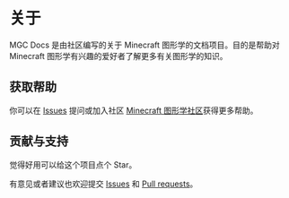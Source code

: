 # 关于

MGC Docs 是由社区编写的关于 Minecraft 图形学的文档项目。目的是帮助对 Minecraft 图形学有兴趣的爱好者了解更多有关图形学的知识。

## 获取帮助

你可以在 [Issues](https://github.com/HyperCol/hypercol.github.io/issues) 提问或加入社区 [Minecraft 图形学社区](https://qun.qq.com/qqweb/qunpro/share?_wv=3&_wwv=128&appChannel=share&inviteCode=1XsjRcsaBhS&businessType=9&from=246610&biz=ka)获得更多帮助。

## 贡献与支持

觉得好用可以给这个项目点个 Star。

有意见或者建议也欢迎提交 [Issues](https://github.com/HyperCol/hypercol.github.io/issues) 和 [Pull requests](https://github.com/HyperCol/hypercol.github.io/pulls)。
